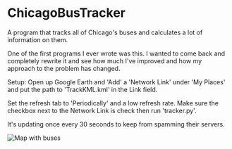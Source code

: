 # ChicagoBusTracker
A program that tracks all of Chicago's buses and calculates a lot of information on them.

One of the first programs I ever wrote was this. I wanted to come back and completely rewrite it and see how much I've improved and how my approach to the problem has changed.

Setup:
  Open up Google Earth and 'Add' a 'Network Link' under 'My Places' and put the path to 'TrackKML.kml' in the Link field.
  
Set the refresh tab to 'Periodically' and a low refresh rate. Make sure the checkbox next to the Network Link is check then run 'tracker.py'.

It's updating once every 30 seconds to keep from spamming their servers.

![Map with buses](http://i.imgur.com/3LBFRA4.jpg)
